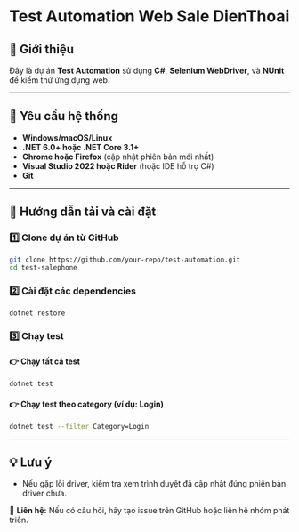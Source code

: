 # Test Automation Web Sale DienThoai

## 📌 Giới thiệu

Đây là dự án **Test Automation** sử dụng **C#**, **Selenium WebDriver**, và **NUnit** để kiểm thử ứng dụng web.

---

## 🚀 Yêu cầu hệ thống

- **Windows/macOS/Linux**
- **.NET 6.0+ hoặc .NET Core 3.1+**
- **Chrome hoặc Firefox** (cập nhật phiên bản mới nhất)
- **Visual Studio 2022 hoặc Rider** (hoặc IDE hỗ trợ C#)
- **Git**

---

## 🔽 Hướng dẫn tải và cài đặt

### 1️⃣ Clone dự án từ GitHub

```sh
git clone https://github.com/your-repo/test-automation.git
cd test-salephone
```

### 2️⃣ Cài đặt các dependencies

```sh
dotnet restore
```

### 3️⃣ Chạy test

#### 👉 Chạy tất cả test

```sh
dotnet test
```

#### 👉 Chạy test theo category (ví dụ: Login)

```sh
dotnet test --filter Category=Login
```

---

## 💡 Lưu ý

- Nếu gặp lỗi driver, kiểm tra xem trình duyệt đã cập nhật đúng phiên bản driver chưa.

📧 **Liên hệ:** Nếu có câu hỏi, hãy tạo issue trên GitHub hoặc liên hệ nhóm phát triển.
